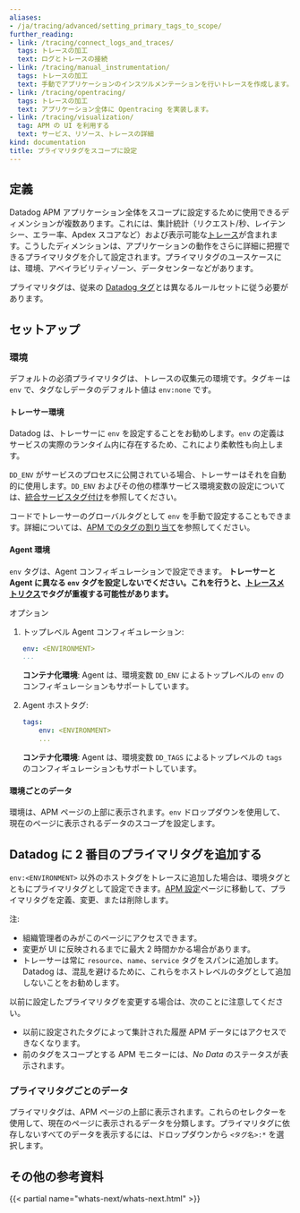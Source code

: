 ```yaml
---
aliases:
- /ja/tracing/advanced/setting_primary_tags_to_scope/
further_reading:
- link: /tracing/connect_logs_and_traces/
  tags: トレースの加工
  text: ログとトレースの接続
- link: /tracing/manual_instrumentation/
  tags: トレースの加工
  text: 手動でアプリケーションのインスツルメンテーションを行いトレースを作成します。
- link: /tracing/opentracing/
  tags: トレースの加工
  text: アプリケーション全体に Opentracing を実装します。
- link: /tracing/visualization/
  tag: APM の UI を利用する
  text: サービス、リソース、トレースの詳細
kind: documentation
title: プライマリタグをスコープに設定
---
```

## 定義

Datadog APM アプリケーション全体をスコープに設定するために使用できるディメンションが複数あります。これには、集計統計（リクエスト/秒、レイテンシー、エラー率、Apdex スコアなど）および表示可能な[トレース][1]が含まれます。こうしたディメンションは、アプリケーションの動作をさらに詳細に把握できるプライマリタグを介して設定されます。プライマリタグのユースケースには、環境、アベイラビリティゾーン、データセンターなどがあります。

プライマリタグは、従来の [Datadog タグ][2]とは異なるルールセットに従う必要があります。

## セットアップ

### 環境

デフォルトの必須プライマリタグは、トレースの収集元の環境です。タグキーは `env` で、タグなしデータのデフォルト値は `env:none` です。

#### トレーサー環境

Datadog は、トレーサーに `env` を設定することをお勧めします。`env` の定義はサービスの実際のランタイム内に存在するため、これにより柔軟性も向上します。

`DD_ENV` がサービスのプロセスに公開されている場合、トレーサーはそれを自動的に使用します。`DD_ENV` およびその他の標準サービス環境変数の設定については、[統合サービスタグ付け][3]を参照してください。

コードでトレーサーのグローバルタグとして `env` を手動で設定することもできます。詳細については、[APM でのタグの割り当て][4]を参照してください。

#### Agent 環境

`env` タグは、Agent コンフィギュレーションで設定できます。
**トレーサーと Agent に異なる `env` タグを設定しないでください。これを行うと、[トレースメトリクス][5]でタグが重複する可能性があります。**

オプション

1. トップレベル Agent コンフィギュレーション:

    ```yaml
    env: <ENVIRONMENT>
    ...
    ```

    **コンテナ化環境**: Agent は、環境変数 `DD_ENV` によるトップレベルの `env` のコンフィギュレーションもサポートしています。

2. Agent ホストタグ:

    ```yaml
    tags:
        env: <ENVIRONMENT>
        ...
    ```

    **コンテナ化環境**: Agent は、環境変数 `DD_TAGS` によるトップレベルの `tags` のコンフィギュレーションもサポートしています。

#### 環境ごとのデータ

環境は、APM ページの上部に表示されます。`env` ドロップダウンを使用して、現在のページに表示されるデータのスコープを設定します。

## Datadog に 2 番目のプライマリタグを追加する

`env:<ENVIRONMENT>` 以外のホストタグをトレースに追加した場合は、環境タグとともにプライマリタグとして設定できます。[APM 設定][6]ページに移動して、プライマリタグを定義、変更、または削除します。

注:

* 組織管理者のみがこのページにアクセスできます。
* 変更が UI に反映されるまでに最大 2 時間かかる場合があります。
* トレーサーは常に `resource`、`name`、`service` タグをスパンに追加します。Datadog は、混乱を避けるために、これらをホストレベルのタグとして追加しないことをお勧めします。

以前に設定したプライマリタグを変更する場合は、次のことに注意してください。

* 以前に設定されたタグによって集計された履歴 APM データにはアクセスできなくなります。
* 前のタグをスコープとする APM モニターには、_No Data_ のステータスが表示されます。


### プライマリタグごとのデータ

プライマリタグは、APM ページの上部に表示されます。これらのセレクターを使用して、現在のページに表示されるデータを分類します。プライマリタグに依存しないすべてのデータを表示するには、ドロップダウンから `<タグ名>:*` を選択します。

## その他の参考資料

{{< partial name="whats-next/whats-next.html" >}}

[1]: /tracing/visualization/#trace
[2]: /getting_started/tagging/
[3]: /getting_started/tagging/unified_service_tagging
[4]: /getting_started/tagging/assigning_tags/#traces
[5]: /tracing/guide/metrics_namespace/
[6]: https://app.datadoghq.com/apm/settings